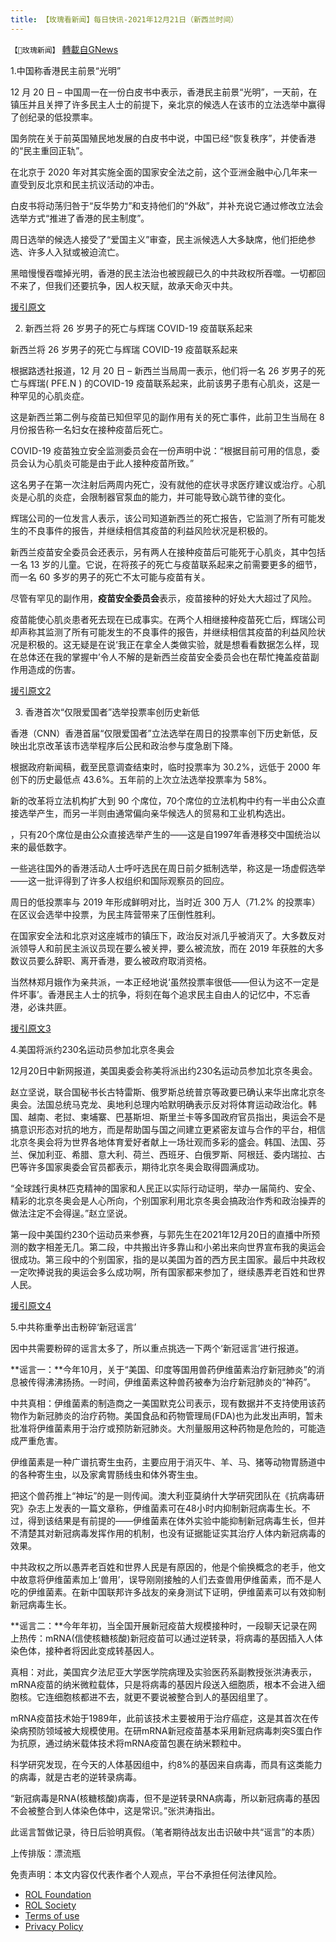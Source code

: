 ```yaml
---
title: 【玫瑰看新闻】每日快讯-2021年12月21日（新西兰时间）
---
```

`【🌹玫瑰新闻】` [轉載自GNews](https://gnews.org/zh-hans/1788473/)

1.中国称香港民主前景“光明”

12 月 20 日 – 中国周一在一份白皮书中表示，香港民主前景“光明”，一天前，在镇压并且关押了许多民主人士的前提下，亲北京的候选人在该市的立法选举中赢得了创纪录的低投票率。

国务院在关于前英国殖民地发展的白皮书中说，中国已经“恢复秩序”，并使香港的“民主重回正轨”。

在北京于 2020 年对其实施全面的国家安全法之前，这个亚洲金融中心几年来一直受到反北京和民主抗议活动的冲击。

白皮书将动荡归咎于“反华势力”和支持他们的“外敌”，并补充说它通过修改立法会选举方式“推进了香港的民主制度”。

周日选举的候选人接受了“爱国主义”审查，民主派候选人大多缺席，他们拒绝参选、许多人入狱或被迫流亡。

黑暗慢慢吞噬掉光明，香港的民主法治也被觊觎已久的中共政权所吞噬。一切都回不来了，但我们还要抗争，因人权天赋，故承天命灭中共。

[援引原文](https://www.reuters.com/world/china/china-says-has-provided-constant-support-democracy-hong-kong-2021-12-20/)

2. 新西兰将 26 岁男子的死亡与辉瑞 COVID-19 疫苗联系起来

新西兰将 26 岁男子的死亡与辉瑞 COVID-19 疫苗联系起来

根据路透社报道，12 月 20 日 – 新西兰当局周一表示，他们将一名 26 岁男子的死亡与辉瑞( PFE.N ) 的COVID-19 疫苗联系起来，此前该男子患有心肌炎，这是一种罕见的心肌炎症。

这是新西兰第二例与疫苗已知但罕见的副作用有关的死亡事件，此前卫生当局在 8 月份报告称一名妇女在接种疫苗后死亡。

COVID-19 疫苗独立安全监测委员会在一份声明中说：“根据目前可用的信息，委员会认为心肌炎可能是由于此人接种疫苗所致。”

这名男子在第一次注射后两周内死亡，没有就他的症状寻求医疗建议或治疗。心肌炎是心肌的炎症，会限制器官泵血的能力，并可能导致心跳节律的变化。

辉瑞公司的一位发言人表示，该公司知道新西兰的死亡报告，它监测了所有可能发生的不良事件的报告，并继续相信其疫苗的利益风险状况是积极的。

新西兰疫苗安全委员会还表示，另有两人在接种疫苗后可能死于心肌炎，其中包括一名 13 岁的儿童。它说，在将孩子的死亡与疫苗联系起来之前需要更多的细节，而一名 60 多岁的男子的死亡不太可能与疫苗有关。

尽管有罕见的副作用，**疫苗安全委员会**表示，疫苗接种的好处大大超过了风险。

疫苗能使心肌炎患者死去现在已成事实。在两个人相继接种疫苗死亡后，辉瑞公司却声称其监测了所有可能发生的不良事件的报告，并继续相信其疫苗的利益风险状况是积极的。这无疑是在说‘我正在拿全人类做实验，就是想看看数据怎么样，现在总体还在我的掌握中’令人不解的是新西兰疫苗安全委员会也在帮忙掩盖疫苗副作用造成的伤害。

[援引原文2](https://www.reuters.com/world/asia-pacific/new-zealand-links-26-year-old-mans-death-pfizer-covid-19-vaccine-2021-12-20/)

3. 香港首次“仅限爱国者”选举投票率创历史新低

香港（CNN）香港首届“仅限爱国者”立法选举在周日的投票率创下历史新低，反映出北京改革该市选举程序后公民和政治参与度急剧下降。

根据政府新闻稿，截至民意调查结束时，临时投票率为 30.2%，远低于 2000 年创下的历史最低点 43.6%。五年前的上次立法选举投票率为 58%。

新的改革将立法机构扩大到 90 个席位，70个席位的立法机构中约有一半由公众直接选举产生，而另一半则由通常偏向亲华候选人的贸易和工业机构选出。

，只有20个席位是由公众直接选举产生的——这是自1997年香港移交中国统治以来的最低数字。

一些逃往国外的香港活动人士呼吁选民在周日前夕抵制选举，称这是一场虚假选举——这一批评得到了许多人权组织和国际观察员的回应。

周日的低投票率与 2019 年形成鲜明对比，当时近 300 万人（71.2% 的投票率）在区议会选举中投票，为民主阵营带来了压倒性胜利。

在国家安全法和北京对这座城市的镇压下，政治反对派几乎被消灭了。大多数反对派领导人和前民主派议员现在要么被关押，要么被流放，而在 2019 年获胜的大多数议员要么辞职、离开香港，要么被政府取消资格。

当然林郑月娥作为亲共派，一本正经地说‘虽然投票率很低——但认为这不一定是件坏事’。香港民主人士的抗争，将刻在每个追求民主自由人的记忆中，不忘香港，必诛共匪。

[援引原文3](https://edition.cnn.com/2021/12/19/asia/hong-kong-election-turnout-intl-hnk/index.html)

4.美国将派约230名运动员参加北京冬奥会

12月20日中新网报道，美国奥委会称美将派出约230名运动员参加北京冬奥会。

赵立坚说，联合国秘书长古特雷斯、俄罗斯总统普京等政要已确认来华出席北京冬奥会。法国总统马克龙、奥地利总理内哈默明确表示反对将体育运动政治化。韩国、越南、老挝、柬埔寨、巴基斯坦、斯里兰卡等多国政府官员指出，奥运会不是搞意识形态对抗的地方，而是帮助国与国之间建立更紧密友谊与合作的平台，相信北京冬奥会将为世界各地体育爱好者献上一场壮观而多彩的盛会。韩国、法国、芬兰、保加利亚、希腊、意大利、荷兰、西班牙、白俄罗斯、阿根廷、委内瑞拉、古巴等许多国家奥委会官员都表示，期待北京冬奥会取得圆满成功。

“全球践行奥林匹克精神的国家和人民正以实际行动证明，举办一届简约、安全、精彩的北京冬奥会是人心所向，个别国家利用北京冬奥会搞政治作秀和政治操弄的做法注定不会得逞。”赵立坚说。

第一段中美国约230个运动员来参赛，与郭先生在2021年12月20日的直播中所预测的数字相差无几。第二段，中共搬出许多靠山和小弟出来向世界宣布我的奥运会很成功。第三段中的个别国家，指的是以美国为首的西方民主国家。最后中共政权一定吹捧说我的奥运会多么成功啊，所有国家都来参加了，继续愚弄老百姓和世界人民。

[援引原文4](https://news.cctv.com/2021/12/20/ARTIVUG3FInVu1C1PdTexh5E211220.shtml?spm=C94212.PBZrLs0D62ld.EKoevbmLqVHC.138)

5.中共称重拳出击粉碎‘新冠谣言’

因中共需要粉碎的谣言太多了，所以重点挑选一下两个‘新冠谣言’进行报道。

**谣言一：**今年10月，关于“美国、印度等国用兽药伊维菌素治疗新冠肺炎”的消息被传得沸沸扬扬。一时间，伊维菌素这种兽药被奉为治疗新冠肺炎的“神药”。

中共真相：伊维菌素的制造商之一美国默克公司表示，现有数据并不支持使用该药物作为新冠肺炎的治疗药物。美国食品和药物管理局(FDA)也为此发出声明，暂未批准将伊维菌素用于治疗或预防新冠肺炎。大剂量服用这种药物是危险的，可能造成严重危害。

伊维菌素是一种广谱抗寄生虫药，主要应用于消灭牛、羊、马、猪等动物胃肠道中的各种寄生虫，以及家禽胃肠线虫和体外寄生虫。

把这个兽药推上“神坛”的是一则传闻。澳大利亚莫纳什大学研究团队在《抗病毒研究》杂志上发表的一篇文章称，伊维菌素可在48小时内抑制新冠病毒生长。不过，得到该结果是有前提的——伊维菌素在体外实验中能抑制新冠病毒生长，但并不清楚其对新冠病毒发挥作用的机制，也没有证据能证实其治疗人体内新冠病毒的效果。

中共政权之所以愚弄老百姓和世界人民是有原因的，他是个偷换概念的老手，他文中故意将伊维菌素加上‘兽用’，误导刚刚接触的人们去查兽用伊维菌素，而不是人吃的伊维菌素。在新中国联邦许多战友的亲身测试下证明，伊维菌素可以有效抑制新冠病毒生长。

**谣言二：**今年年初，当全国开展新冠疫苗大规模接种时，一段聊天记录在网上热传：mRNA(信使核糖核酸)新冠疫苗可以通过逆转录，将病毒的基因插入人体染色体，接种者将因此变成转基因人。

真相：对此，美国宾夕法尼亚大学医学院病理及实验医药系副教授张洪涛表示，mRNA疫苗的纳米微粒载体，只是将病毒的基因片段送入细胞质，根本不会进入细胞核。它连细胞核都进不去，就更不要说被整合到人的基因组里了。

mRNA疫苗技术始于1989年，此前该技术主要被用于治疗癌症，这是其首次在传染病预防领域被大规模使用。在研mRNA新冠疫苗基本采用新冠病毒刺突S蛋白作为抗原，通过纳米载体技术将mRNA疫苗包裹在纳米颗粒中。

科学研究发现，在今天的人体基因组中，约8%的基因来自病毒，而具有这类能力的病毒，就是古老的逆转录病毒。

“新冠病毒是RNA(核糖核酸)病毒，但不是逆转录RNA病毒，所以新冠病毒的基因不会被整合到人体染色体中，这是常识。”张洪涛指出。

此谣言暂做记录，待日后验明真假。（笔者期待战友出击识破中共“谣言”的本质）



上传排版：漂流瓶

 

免责声明：本文内容仅代表作者个人观点，平台不承担任何法律风险。

- [ROL Foundation](https://rolfoundation.org/)
- [ROL Society](https://rolsociety.org/)
- [Terms of use](https://gnews.org/terms-of-use-3/)
- [Privacy Policy](https://gnews.org/privacy-policy/)
